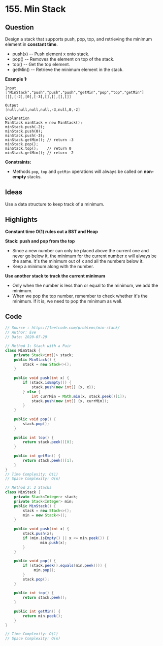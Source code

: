 # 155. Min Stack

## Question

Design a stack that supports push, pop, top, and retrieving the minimum element in **constant time**.

- push(x) -- Push element x onto stack.
- pop() -- Removes the element on top of the stack.
- top() -- Get the top element.
- getMin() -- Retrieve the minimum element in the stack.

 

**Example 1:**

```
Input
["MinStack","push","push","push","getMin","pop","top","getMin"]
[[],[-2],[0],[-3],[],[],[],[]]

Output
[null,null,null,null,-3,null,0,-2]

Explanation
MinStack minStack = new MinStack();
minStack.push(-2);
minStack.push(0);
minStack.push(-3);
minStack.getMin(); // return -3
minStack.pop();
minStack.top();    // return 0
minStack.getMin(); // return -2
```

 

**Constraints:**

- Methods `pop`, `top` and `getMin` operations will always be called on **non-empty** stacks.

## Ideas

Use a data structure to keep track of a minimum.

## Highlights

**Constant time O(1) rules out a BST and Heap**

**Stack: push and pop from the top**

* Since a new number can only be placed above the current one and never go below it, the minimum for the current number x will always be the same. It's the minimum out of x and all the numbers below it.
* Keep a minimum along with the number. 

**Use another stack to track the current minimum**

* Only when the number is less than or equal to the minimum, we add the minimum.
* When we pop the top number, remember to check whether it's the minimum. If it is, we need to pop the minimum as well. 

## Code

```java
// Source : https://leetcode.com/problems/min-stack/
// Author: Eve
// Date: 2020-07-20

// Method 1: Stack with a Pair
class MinStack {
    private Stack<int[]> stack;
    public MinStack() {
        stack = new Stack<>();
    }
    
    public void push(int x) {
        if (stack.isEmpty()) {
            stack.push(new int[] {x, x});
        } else {
            int currMin = Math.min(x, stack.peek()[1]);
            stack.push(new int[] {x, currMin});
        }
    }
    
    public void pop() {
        stack.pop();
    }
    
    public int top() {
        return stack.peek()[0];
    }
    
    public int getMin() {
        return stack.peek()[1];
    }
}
// Time Complexity: O(1)
// Space Complexity: O(n)

// Method 2: 2 Stacks
class MinStack {
    private Stack<Integer> stack;
    private Stack<Integer> min;
    public MinStack() {
        stack = new Stack<>();
        min = new Stack<>();
    }
    
    public void push(int x) {
        stack.push(x);
        if (min.isEmpty() || x <= min.peek()) {
                min.push(x);
        }
    }
    
    public void pop() {
        if (stack.peek().equals(min.peek())) {
             min.pop();
        }
        stack.pop();
    }
    
    public int top() {
        return stack.peek();
    }
    
    public int getMin() {
        return min.peek();
    }
}

// Time Complexity: O(1)
// Space Complexity: O(n)
```

